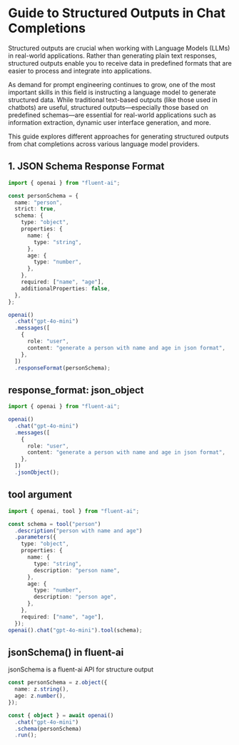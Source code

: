 # Guide to Structured Outputs in Chat Completions

Structured outputs are crucial when working with Language Models (LLMs) in real-world applications. Rather than generating plain text responses, structured outputs enable you to receive data in predefined formats that are easier to process and integrate into applications.

As demand for prompt engineering continues to grow, one of the most important skills in this field is instructing a language model to generate structured data. While traditional text-based outputs (like those used in chatbots) are useful, structured outputs—especially those based on predefined schemas—are essential for real-world applications such as information extraction, dynamic user interface generation, and more.

This guide explores different approaches for generating structured outputs from chat completions across various language model providers.

## 1. JSON Schema Response Format

```ts
import { openai } from "fluent-ai";

const personSchema = {
  name: "person",
  strict: true,
  schema: {
    type: "object",
    properties: {
      name: {
        type: "string",
      },
      age: {
        type: "number",
      },
    },
    required: ["name", "age"],
    additionalProperties: false,
  },
};

openai()
  .chat("gpt-4o-mini")
  .messages([
    {
      role: "user",
      content: "generate a person with name and age in json format",
    },
  ])
  .responseFormat(personSchema);
```

## response_format: json_object

```ts
import { openai } from "fluent-ai";

openai()
  .chat("gpt-4o-mini")
  .messages([
    {
      role: "user",
      content: "generate a person with name and age in json format",
    },
  ])
  .jsonObject();
```

## tool argument

```ts
import { openai, tool } from "fluent-ai";

const schema = tool("person")
  .description("person with name and age")
  .parameters({
    type: "object",
    properties: {
      name: {
        type: "string",
        description: "person name",
      },
      age: {
        type: "number",
        description: "person age",
      },
    },
    required: ["name", "age"],
  });
openai().chat("gpt-4o-mini").tool(schema);
```

## jsonSchema() in fluent-ai

jsonSchema is a fluent-ai API for structure output

```ts
const personSchema = z.object({
  name: z.string(),
  age: z.number(),
});

const { object } = await openai()
  .chat("gpt-4o-mini")
  .schema(personSchema)
  .run();
```
